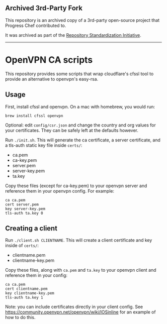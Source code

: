 ## Archived 3rd-Party Fork

This repository is an archived copy of a 3rd-party open-source project that Progress Chef contributed to.

It was archived as part of the [Repository Standardization Initiative](https://github.com/chef-boneyard/oss-repo-standardization-2025).

---

# OpenVPN CA scripts

This repository provides some scripts that wrap cloudflare's cfssl tool to
provide an alternative to openvpn's easy-rsa.

## Usage

First, install cfssl and openvpn. On a mac with homebrew, you would run:

    brew install cfssl openvpn

Optional: edit `config/csr.json` and change the country and org values for
your certificates. They can be safely left at the defaults however.

Run `./init.sh`. This will generate the ca certificate, a server certificate,
and a tls-auth static key file inside `certs/`:

* ca.pem
* ca-key.pem
* server.pem
* server-key.pem
* ta.key

Copy these files (except for ca-key.pem) to your openvpn server and reference
them in your openvpn config. For example:

    ca ca.pem
    cert server.pem
    key server-key.pem
    tls-auth ta.key 0

## Creating a client

Run `./client.sh CLIENTNAME`. This will create a client certificate and key
inside of `certs/`:

* clientname.pem
* clientname-key.pem

Copy these files, along with `ca.pem` and `ta.key` to your openvpn client and
reference them in your config:

    ca ca.pem
    cert clientname.pem
    key clientname-key.pem
    tls-auth ta.key 1

Note: you can include certificates directly in your client config. See
<https://community.openvpn.net/openvpn/wiki/IOSinline> for an example of how
to do this.
